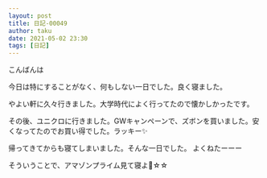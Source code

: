 ```yaml
---
layout: post
title: 日記-00049
author: taku
date: 2021-05-02 23:30
tags: [日記]
---
```


こんばんは

今日は特にすることがなく、何もしない一日でした。良く寝ました。

やよい軒に久々行きました。大学時代によく行ってたので懐かしかったです。

その後、ユニクロに行きました。GWキャンペーンで、ズボンを買いました。安くなってたのでお買い得でした。ラッキー✨

帰ってきてからも寝てしまいました。そんな一日でした。
よくねたーーー

そういうことで、アマゾンプライム見て寝よ🌙☆☆
